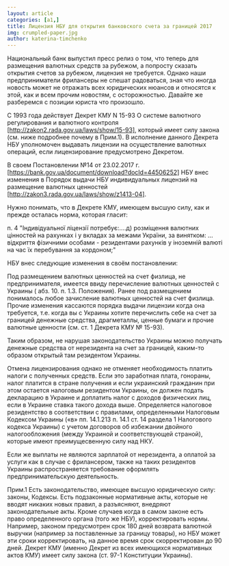 ```yaml
---
layout: article
categories: [a1,]
title: Лицензия НБУ для открытия банковского счета за границей 2017
img: crumpled-paper.jpg
author: katerina-timchenko
---
```


Национальный банк выпустил пресс релиз о том, что теперь для размещения валютных средств за рубежом, а попросту сказать открытия 
счетов за рубежом, лицензия не требуется.
Однако наши предприниматели фрилансеры не спешат радоваться, зная что иногда новость может не отражать всех юридических нюансов и 
относятся к этой, как и всем прочим новостям, с осторожностью.
Давайте же разберемся с позиции юриста что произошло. 

С 1993 года действует Декрет КМУ N 15-93 О системе валютного регулирования и валютного контроля [http://zakon2.rada.gov.ua/laws/show/15-93], 
который имеет силу закона (см. ниже подробнее почему в Прим.1).
В исполнение данного Декрета НБУ уполномочен выдавать лицензии на осуществление валютных операций, если лицензирование предусмотрено 
Декретом. 

В своем Постановлении №14 от 23.02.2017 г. [https://bank.gov.ua/document/download?docId=44506252] НБУ внес изменения в Порядок выдачи НБУ 
индивидуальных лицензий на размещение валютных ценностей [http://zakon3.rada.gov.ua/laws/show/z1413-04]. 

Нужно понимать, что в Декрете КМУ, имеющем высшую силу, как и прежде осталась норма, которая гласит: 

п. 4 "Індивідуальної ліцензії потребує:....д) розміщення валютних цінностей на  рахунках  і у вкладах за межами України, за винятком: 
... відкриття  фізичними  особами  -  резидентами   рахунків  у іноземній валюті на час їх перебування за кордоном;"

НБУ внес следующие изменения в своём постановлении:

Под размещением валютных ценностей на счет физлица, не предпринимателя, имеется ввиду перечисление валютных ценностей с Украины 
( абз. 10. п. 1.3. Положения). Ранее под размещением понималось любое зачисление валютных ценностей на счет физлица. Прочие изменения 
кассаются порядка выдачи лицензии когда она требуется, т.е. когда вы с Украины хотите перечислить себе на счет за границей денежные 
средства, драгметаллы, ценные бумаги и прочие валютные ценности (см. ст. 1 Декрета КМУ № 15-93). 

Таким образом, не нарушая законодательство Украины можно получать денежные средства от нерезидента на счет за границей, каким-то образом
открытый там резидентом Украины. 

Отмена лицензирования однако не отменяет необходимость платить налоги с полученных средств. Если это заработная плата, гонораны, 
налог платится в стране получения и если украинский гражданин при этом остается налоговым резидентом Украины, он должен подать 
декларацию в Украине и доплатить налог с доходов физических лиц, если в Украине ставка такого дохода выше. Определяется налоговое 
резидентство в соответствии с правилами, определенными Налоговым Кодексом Украины («в» пп. 14.1.213 п. 14.1 ст. 14 раздела 1 
Налогового кодекса Украины) с учетом договоров об избежании двойного налогообложения (между Украиной и соответствующей страной), 
которые имеют преимущесвенную силу над НКУ.

Если же выплаты не являются зарплатой от нерезидента, а оплатой за услуги как в случае с фрилансером, также на таких резидентов 
Украины распространяется требование оформлять предпринимательскую деятельность.

Прим.1
Есть законодательство, имеющее высшую юридическую силу: законы, Кодексы. Есть подзаконные нормативные акты, которые не вводят никаких 
новых правил, а разъясняют, внедряют законодательные акты. Кроме случаев когда в самом законе есть право определенного органа (того же НБУ), 
корректировать нормы. Например, законом предусмотрен срок 180 дней возврата валютной выручки (например за поставленные за границу товары), 
но НБУ может эти сроки корректировать, на данное время срок скорректирован до 90 дней. 
Декрет КМУ (именно Декрет из всех имеющихся нормативных актов КМУ) имеет силу закона (ст. 97-1 Конституции Украины).
